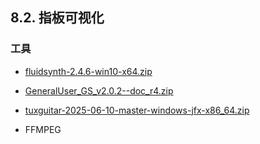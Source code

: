 ## 8.2. <a name='-1'></a>指板可视化


### 工具

- [fluidsynth-2.4.6-win10-x64.zip](https://github.com/FluidSynth/fluidsynth)

- [GeneralUser_GS_v2.0.2--doc_r4.zip]()

- [tuxguitar-2025-06-10-master-windows-jfx-x86_64.zip](https://github.com/helge17/tuxguitar)

- FFMPEG